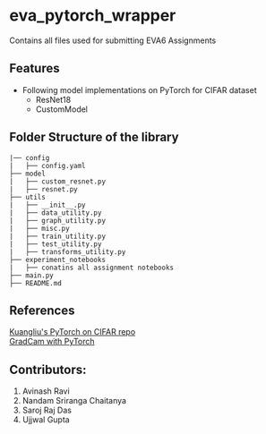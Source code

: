 # eva_pytorch_wrapper
Contains all files used for submitting EVA6 Assignments

## Features
- Following model implementations on PyTorch for CIFAR dataset
    * ResNet18
    * CustomModel

## Folder Structure of the library

    |── config
    |   ├── config.yaml   
    ├── model  
    |   ├── custom_resnet.py 
    |   ├── resnet.py
    ├── utils  
    |   ├── __init__.py 
    |   ├── data_utility.py
    |   ├── graph_utility.py
    |   ├── misc.py
    |   ├── train_utility.py 
    |   ├── test_utility.py 
    |   ├── transforms_utility.py 
    ├── experiment_notebooks
    |   ├── conatins all assignment notebooks
    ├── main.py     
    ├── README.md  

## References
[Kuangliu's PyTorch on CIFAR repo](https://github.com/kuangliu/pytorch-cifar)</br>
[GradCam with PyTorch](https://github.com/kazuto1011/grad-cam-pytorch)</br>

## Contributors:
1. Avinash Ravi
2. Nandam Sriranga Chaitanya
3. Saroj Raj Das
4. Ujjwal Gupta
